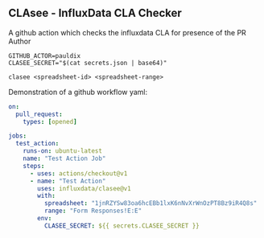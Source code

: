 CLAsee - InfluxData CLA Checker
-------------------------------

A github action which checks the influxdata CLA for presence of the PR Author

```
GITHUB_ACTOR=pauldix
CLASEE_SECRET="$(cat secrets.json | base64)"

clasee <spreadsheet-id> <spreadsheet-range>
```

Demonstration of a github workflow yaml:

```yaml
on:
  pull_request:
    types: [opened]

jobs:
  test_action:
    runs-on: ubuntu-latest
    name: "Test Action Job"
    steps:
      - uses: actions/checkout@v1
      - name: "Test Action"
        uses: influxdata/clasee@v1
        with:
          spreadsheet: "1jnRZYSw83oa6hcEBb1lxK6nNvXrWnOzPT8Bz9iR4Q8s"
          range: "Form Responses!E:E"
        env:
          CLASEE_SECRET: ${{ secrets.CLASEE_SECRET }}
```
